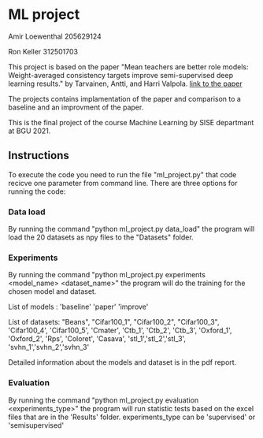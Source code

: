 # ML project
Amir Loewenthal 205629124

Ron Keller 312501703

This project is based on the paper "Mean teachers are better role models: Weight-averaged consistency targets improve semi-supervised deep learning results."  by Tarvainen, Antti, and Harri Valpola. [link to the paper](https://arxiv.org/abs/1703.01780)

The projects contains implamentation of the paper and comparison to a baseline and an improvment of the paper.

This is the final project of the course Machine Learning by SISE departmant at BGU 2021.

## Instructions ##

To execute the code you need to run the file "ml_project.py" that code recicve one parameter from command line. There are three options for running the code:

### Data load ###

By running the command "python ml_project.py data_load" the program will load the 20 datasets as npy files to the "Datasets" folder.

### Experiments ###
By running the command "python ml_project.py experiments <model_name> <dataset_name>" the program will do the training for the chosen model and dataset.

List of models : 'baseline' 'paper' 'improve'

List of datasets: "Beans", "Cifar100_1", "Cifar100_2", "Cifar100_3", 'Cifar100_4', 'Cifar100_5', 'Cmater', 'Ctb_1',
                'Ctb_2', 'Ctb_3',
                'Oxford_1', 'Oxford_2', 'Rps', 'Coloret', 'Casava',
                'stl_1','stl_2','stl_3', 'svhn_1','svhn_2','svhn_3'
                
 Detailed information about the models and dataset is in the pdf report.
 
 ### Evaluation ###
 By running the command "python ml_project.py evaluation <experiments_type>" the program will run statistic tests based on the excel files that are in the 'Results' folder.
 experiments_type can be 'supervised' or 'semisupervised'
 
